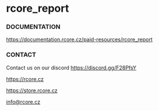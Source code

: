 # rcore_report

### DOCUMENTATION

https://documentation.rcore.cz/paid-resources/rcore_report

### CONTACT

Contact us on our discord https://discord.gg/F28PfsY

https://rcore.cz

https://store.rcore.cz

info@rcore.cz
